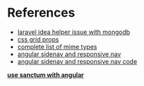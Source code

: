 # References

* [laravel idea helper issue with mongodb](https://github.com/jenssegers/laravel-mongodb/issues/1785)
* [css grid props](https://stackoverflow.com/a/41090115 "justify vs align items/content")
* [complete list of mime types](https://www.sitepoint.com/mime-types-complete-list/ "note: NOT content types")
* [angular sidenav and responsive nav](https://youtu.be/SerD960-du8)
* [angular sidenav and responsive nav code](https://code-maze.com/angular-material-navigation/)

**[use sanctum with angular][angular-sanctum]** 



[laravel-exception-handling]: https://dev.to/jackmiras/laravels-exceptions-part-3-findorfail-exception-automated-4kci
[angular-sanctum]: https://stackoverflow.com/questions/61160012/laravel-sanctum-authsanctum-middleware-with-angular-spa-unauthenticated-respons "use sanctum with angular"
[xdebug install wizard]: https://xdebug.org/wizard
[php-debugging-session]: https://www.jetbrains.com/help/phpstorm/php-debugging-session.html
[zero-configuration-debugging]: https://www.jetbrains.com/help/phpstorm/zero-configuration-debugging.html#start-debugging-session
[debugging-a-php-cli-script]: https://www.jetbrains.com/help/phpstorm/debugging-a-php-cli-script.html
[debugging-quick-start]: https://www.jetbrains.com/phpstorm/documentation/debugging/#quick-start
[php-debugging]: https://www.jetbrains.com/phpstorm/documentation/debugging
[ref1]: https://www.mongodb.com/docs/php-library/v1.10/reference/method/MongoDBGridFSBucket-openUploadStream/
[ref2]: https://stackoverflow.com/questions/68205599/mongodb-driver-which-version-work-gridfs-for-php
[ref3]: https://stackoverflow.com/a/40081066
[ref4]: https://www.mongodb.com/docs/php-library/v1.3/reference/method/MongoDBDatabase-selectGridFSBucket/index.html?_ga=2.180564846.891333342.1653333670-1805686240.1650866855
[ref5]: https://www.mongodb.com/docs/php-library/master/tutorial/gridfs/
[ref6]: https://github.com/jenssegers/laravel-mongodb
[ref7]: https://support.tipsandtricks-hq.com/forums/topic/large-file-download-link-error
[ref8]: https://support.tipsandtricks-hq.com/forums/topic/downloads-stopping-at-502mb
[ref9]: https://www.tutorialspoint.com/how-to-download-large-files-through-php-script
[ref10]: https://www.youtube.com/watch?v=TyoD711OdOc&ab_channel=eLearningXtraordinary
[ref11]: https://stackoverflow.com/questions/38685019/laravel-how-to-create-a-function-after-or-before-saveupdate
[ref12]: https://www.larashout.com/how-to-use-laravel-model-observers
[ref13]: https://www.mongodb.com/docs/manual/tutorial/write-scripts-for-the-mongo-shell/ "writing scripts for mongo shell"
[never-triggers-?]: https://salesforce.stackexchange.com/a/367977 "interesting, take a look"
[mongodb-divide-agg]: https://www.mongodb.com/docs/manual/reference/operator/aggregation/divide/
[laravel-eloquent-jessengers-hybrid-db-relationship]: https://zappysys.com/blog/ssis-loading-data-into-mongodb-upsert-update-delete-insert/
